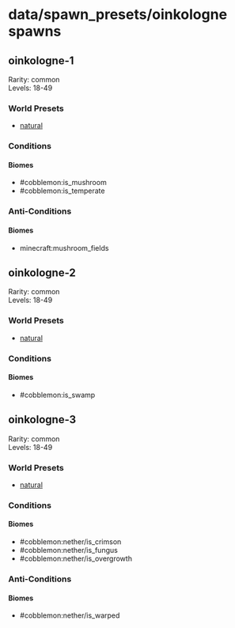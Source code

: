 # data/spawn_presets/oinkologne spawns  
  
## oinkologne-1  
Rarity: common  
Levels: 18-49  
  
### World Presets  
* [natural](/data/world_presets/natural.md)  
  
### Conditions  
  
#### Biomes  
  * #cobblemon:is_mushroom
  * #cobblemon:is_temperate
  
  
### Anti-Conditions  
  
#### Biomes  
  * minecraft:mushroom_fields
  
  
## oinkologne-2  
Rarity: common  
Levels: 18-49  
  
### World Presets  
* [natural](/data/world_presets/natural.md)  
  
### Conditions  
  
#### Biomes  
  * #cobblemon:is_swamp
  
  
## oinkologne-3  
Rarity: common  
Levels: 18-49  
  
### World Presets  
* [natural](/data/world_presets/natural.md)  
  
### Conditions  
  
#### Biomes  
  * #cobblemon:nether/is_crimson
  * #cobblemon:nether/is_fungus
  * #cobblemon:nether/is_overgrowth
  
  
### Anti-Conditions  
  
#### Biomes  
  * #cobblemon:nether/is_warped
  
